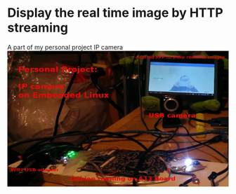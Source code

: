 # Display the real time image by HTTP streaming
A part of my personal project IP camera
![IP Camera](https://github.com/PeishengYE/HttpStreamFromMotion/blob/master/docs/android_ip_camera_resize_50.jpg)
